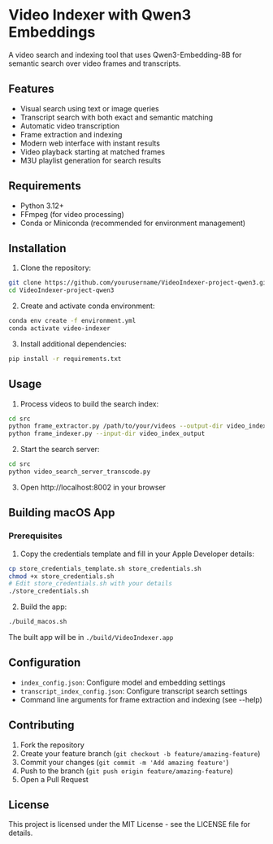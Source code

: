 # Video Indexer with Qwen3 Embeddings

A video search and indexing tool that uses Qwen3-Embedding-8B for semantic search over video frames and transcripts.

## Features

- Visual search using text or image queries
- Transcript search with both exact and semantic matching
- Automatic video transcription
- Frame extraction and indexing
- Modern web interface with instant results
- Video playback starting at matched frames
- M3U playlist generation for search results

## Requirements

- Python 3.12+
- FFmpeg (for video processing)
- Conda or Miniconda (recommended for environment management)

## Installation

1. Clone the repository:
```bash
git clone https://github.com/yourusername/VideoIndexer-project-qwen3.git
cd VideoIndexer-project-qwen3
```

2. Create and activate conda environment:
```bash
conda env create -f environment.yml
conda activate video-indexer
```

3. Install additional dependencies:
```bash
pip install -r requirements.txt
```

## Usage

1. Process videos to build the search index:
```bash
cd src
python frame_extractor.py /path/to/your/videos --output-dir video_index_output
python frame_indexer.py --input-dir video_index_output
```

2. Start the search server:
```bash
cd src
python video_search_server_transcode.py
```

3. Open http://localhost:8002 in your browser

## Building macOS App

### Prerequisites

1. Copy the credentials template and fill in your Apple Developer details:
```bash
cp store_credentials_template.sh store_credentials.sh
chmod +x store_credentials.sh
# Edit store_credentials.sh with your details
./store_credentials.sh
```

2. Build the app:
```bash
./build_macos.sh
```

The built app will be in `./build/VideoIndexer.app`

## Configuration

- `index_config.json`: Configure model and embedding settings
- `transcript_index_config.json`: Configure transcript search settings
- Command line arguments for frame extraction and indexing (see --help)

## Contributing

1. Fork the repository
2. Create your feature branch (`git checkout -b feature/amazing-feature`)
3. Commit your changes (`git commit -m 'Add amazing feature'`)
4. Push to the branch (`git push origin feature/amazing-feature`)
5. Open a Pull Request

## License

This project is licensed under the MIT License - see the LICENSE file for details. 